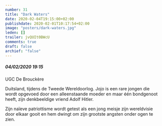 ```yaml
---
number: 31
title: "Dark Waters"
date: 2020-02-04T19:15:00+02:00
publishdate: 2020-02-01T10:17:54+02:00
image: "posters/dark-waters.jpg"
leden: []
trailer: jvQUIt0BWcU
comments: true
draft: false
archief: "false"
---
```


##### 04/02/2020 19:15

UGC De Brouckère

Duitsland, tijdens de Tweede Wereldoorlog. Jojo is een rare jongen die wordt
opgevoed door een alleenstaande moeder en maar één bondgenoot heeft, zijn
denkbeeldige vriend Adolf Hitler.
<!--more-->
Zijn naïeve patriottisme wordt getest als een jong meisje zijn wereldvisie
door elkaar gooit en hem dwingt om zijn grootste angsten onder ogen te zien.
